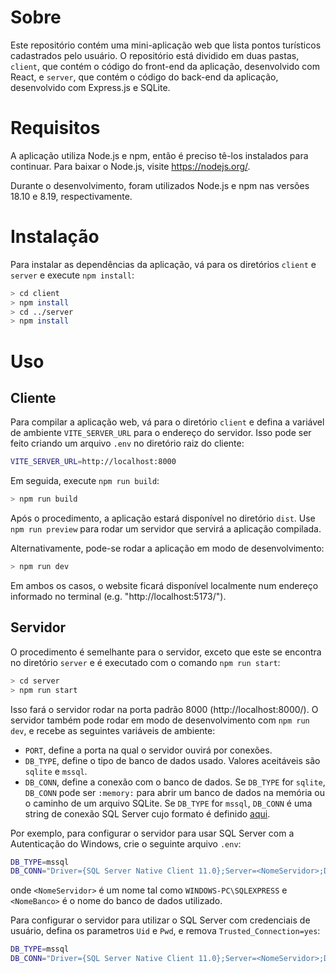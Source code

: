 # Sobre

Este repositório contém uma mini-aplicação web que lista pontos turísticos
cadastrados pelo usuário. O repositório está dividido em duas pastas, `client`,
que contém o código do front-end da aplicação, desenvolvido com React, e `server`,
que contém o código do back-end da aplicação, desenvolvido com Express.js e SQLite.

# Requisitos

A aplicação utiliza Node.js e npm, então é preciso tê-los instalados para continuar.
Para baixar o Node.js, visite https://nodejs.org/.

Durante o desenvolvimento, foram utilizados Node.js e npm nas versões 18.10 e 8.19,
respectivamente.

# Instalação

Para instalar as dependências da aplicação, vá para os diretórios `client` e `server`
e execute `npm install`:

```sh
> cd client
> npm install
> cd ../server
> npm install
```

# Uso

## Cliente

Para compilar a aplicação web, vá para o diretório `client` e defina a variável
de ambiente `VITE_SERVER_URL` para o endereço do servidor. Isso pode ser feito
criando um arquivo `.env` no diretório raiz do cliente:

```sh
VITE_SERVER_URL=http://localhost:8000
```

Em seguida, execute `npm run build`:

```sh
> npm run build
```

Após o procedimento, a aplicação estará disponível no diretório `dist`. Use `npm run preview`
para rodar um servidor que servirá a aplicação compilada.

Alternativamente, pode-se rodar a aplicação em modo de desenvolvimento:

```sh
> npm run dev
```

Em ambos os casos, o website ficará disponível localmente num endereço informado no terminal
(e.g. "http://localhost:5173/").

## Servidor

O procedimento é semelhante para o servidor, exceto que este se encontra no diretório
`server` e é executado com o comando `npm run start`:

```sh
> cd server
> npm run start
```

Isso fará o servidor rodar na porta padrão 8000 (http://localhost:8000/). O servidor
também pode rodar em modo de desenvolvimento com `npm run dev`, e recebe as seguintes
variáveis de ambiente:
- `PORT`, define a porta na qual o servidor ouvirá por conexões.
- `DB_TYPE`, define o tipo de banco de dados usado. Valores aceitáveis são `sqlite`
   e `mssql`.
- `DB_CONN`, define a conexão com o banco de dados. Se `DB_TYPE` for `sqlite`, 
  `DB_CONN` pode ser `:memory:` para abrir um banco de dados na memória ou o caminho
  de um arquivo SQLite. Se `DB_TYPE` for `mssql`, `DB_CONN` é uma string de conexão
  SQL Server cujo formato é definido [aqui][mssql-connection-string].

Por exemplo, para configurar o servidor para usar SQL Server com a Autenticação do Windows,
crie o seguinte arquivo `.env`:

```sh
DB_TYPE=mssql
DB_CONN="Driver={SQL Server Native Client 11.0};Server=<NomeServidor>;Database=<NomeBanco>;Trusted_Connection=yes;"
```

onde `<NomeServidor>` é um nome tal como `WINDOWS-PC\SQLEXPRESS` e `<NomeBanco>` é o nome
do banco de dados utilizado.

Para configurar o servidor para utilizar o SQL Server com credenciais de usuário, defina
os parametros `Uid` e `Pwd`, e remova `Trusted_Connection=yes`:

```sh
DB_TYPE=mssql
DB_CONN="Driver={SQL Server Native Client 11.0};Server=<NomeServidor>;Database=<NomeBanco>;Uid=<Usuario>;Pwd=<Senha>"
```

  [mssql-connection-string]: <https://learn.microsoft.com/en-us/dotnet/api/system.data.odbc.odbcconnection.connectionstring?view=dotnet-plat-ext-5.0>